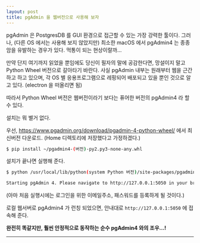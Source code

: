 ```yaml
---
layout: post
title: pgAdmin 을 웹버전으로 사용해 보자
---
```


pgAdmin 은 PostgresDB 를 GUI 환경으로 접근할 수 있는 가장 강력한 툴이다.
그러나, (다른 OS 에서는 사용해 보지 않았지만) 최소한 macOS 에서 pgAdmin4 는 종종 암을 유발하는 경우가 있다.
먹통이 되는 현상이랄까... 

만약 단지 여기까지 읽었을 뿐임에도 당신이 필자의 말에 공감한다면, 망설이지 말고 Python Wheel 버전으로 갈아타기 바란다.
사실 pgAdmin 내부는 원래부터 웹을 근간하고 하고 있으며, 각 OS 별 응용프로그램으로 레핑되어 배포되고 있을 뿐인 것으로 알고 있다. (electron 을 떠올리면 됨)

따라서 Python Wheel 버전은 웹버전이라기 보다는 퓨어한 버전의 pgAdmin4 라 할 수 있다.

설치는 뭐 별거 없다.

우선, https://www.pgadmin.org/download/pgadmin-4-python-wheel/ 에서 최신버전 다운로드.
(Home 디렉토리에 저장했다고 가정하겠다.)
``` sh
$ pip install ~/pgadmin4-(버전)-py2.py3-none-any.whl
```

설치가 끝나면 실행해 준다.

``` sh
$ python /usr/local/lib/python(system Python 버전)/site-packages/pgadmin4/pgAdmin4.py

Starting pgAdmin 4. Please navigate to http://127.0.0.1:5050 in your browser.
```
(아마 처음 실행시에는 로그인을 위한 이메일주소, 패스워드를 등록하게 될 것이다.)

로컬 웹서버로 pgAdmin4 가 런칭 되었으면, 안내대로 `http://127.0.0.1:5050` 에 접속해 준다.



**완전히 똑같지만, 훨씬 안정적으로 동작하는 순수 pgAdmin4 와의 조우...!**

----
<ins class="adsbygoogle" style="display:block; text-align:center;" 
    data-ad-layout="in-article" data-ad-format="fluid" data-ad-client="ca-pub-6472474470403321" data-ad-slot="4953204744"></ins>
